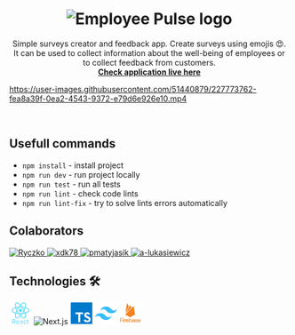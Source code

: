 

<h1 align="center">
<img src="https://user-images.githubusercontent.com/73366069/227785106-441ef2e3-1fab-467e-96dd-edd543be0be7.png" alt="Employee Pulse logo" width="300"/>
</h1>

<p align="center">Simple surveys creator and feedback app. Create surveys using emojis 😍. </br>
It can be used to collect information about the well-being of employees or to collect feedback from customers. </br>
<strong><a href="https://employee-pulse.vercel.app">Check application live here</a></strong>
</p>

https://user-images.githubusercontent.com/51440879/227773762-fea8a39f-0ea2-4543-9372-e79d6e926e10.mp4

</br>


## Usefull commands
- `npm install` - install project
- `npm run dev` - run project locally
- `npm run test` - run all tests
- `npm run lint` - check code lints
- `npm run lint-fix` - try to solve lints errors automatically


## Colaborators
<a href="https://github.com/Ryczko"><img src="https://user-images.githubusercontent.com/51440879/227775234-34c2cfc7-52d4-416a-b622-1aa66821b621.png" alt="Ryczko" width="80"/> </a>
<a href="https://github.com/xdk78"><img src="https://user-images.githubusercontent.com/51440879/227775337-4e022e1b-a0a6-4d6a-a685-d46ad639012d.png" alt="xdk78" width="80"/> </a>
<a href="https://github.com/pmatyjasik"><img src="https://user-images.githubusercontent.com/51440879/227775392-b5694304-6e59-4b33-bd1b-4eb596610915.png" alt="pmatyjasik" width="80"/> </a>
<a href="https://github.com/a-lukasiewicz"><img src="https://user-images.githubusercontent.com/51440879/227775459-173a928e-c5dd-4026-82ea-75a0a9c3264d.png" alt="a-lukasiewicz" width="80"/> </a>


## Technologies :hammer_and_wrench:
<div>
<img src="https://github.com/devicons/devicon/blob/master/icons/react/react-original-wordmark.svg" title="React" alt="React" width="40" height="40"/>
<img src="https://camo.githubusercontent.com/f21f1fa29dfe5e1d0772b0efe2f43eca2f6dc14f2fede8d9cbef4a3a8210c91d/68747470733a2f2f6173736574732e76657263656c2e636f6d2f696d6167652f75706c6f61642f76313636323133303535392f6e6578746a732f49636f6e5f6c696768745f6261636b67726f756e642e706e67" title="Next.js" alt="Next.js" width="40" height="40"/>
<img src="https://github.com/devicons/devicon/blob/master/icons/typescript/typescript-original.svg" title="TypeScript" alt="TypeScript" width="40" height="40"/>
<img src="https://github.com/devicons/devicon/blob/master/icons/tailwindcss/tailwindcss-plain.svg" title="TailwindCSS" alt="TailwindCSS" width="40" height="40"/>
<img src="https://github.com/devicons/devicon/blob/master/icons/firebase/firebase-plain-wordmark.svg" title="Firebase" alt="Firebase" width="40" />
</div>
